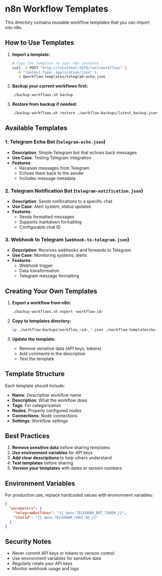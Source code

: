 # n8n Workflow Templates

This directory contains reusable workflow templates that you can import into n8n.

## How to Use Templates

1. **Import a template:**
   ```bash
   # Copy the template to your n8n instance
   curl -X POST "http://localhost:5678/rest/workflows" \
     -H "Content-Type: application/json" \
     -d @workflow-templates/telegram-echo.json
   ```

2. **Backup your current workflows first:**
   ```bash
   ./backup-workflows.sh backup
   ```

3. **Restore from backup if needed:**
   ```bash
   ./backup-workflows.sh restore ./workflow-backups/latest_backup.json
   ```

## Available Templates

### 1. Telegram Echo Bot (`telegram-echo.json`)
- **Description**: Simple Telegram bot that echoes back messages
- **Use Case**: Testing Telegram integration
- **Features**: 
  - Receives messages from Telegram
  - Echoes them back to the sender
  - Includes message metadata

### 2. Telegram Notification Bot (`telegram-notification.json`)
- **Description**: Sends notifications to a specific chat
- **Use Case**: Alert system, status updates
- **Features**:
  - Sends formatted messages
  - Supports markdown formatting
  - Configurable chat ID

### 3. Webhook to Telegram (`webhook-to-telegram.json`)
- **Description**: Receives webhooks and forwards to Telegram
- **Use Case**: Monitoring systems, alerts
- **Features**:
  - Webhook trigger
  - Data transformation
  - Telegram message formatting

## Creating Your Own Templates

1. **Export a workflow from n8n:**
   ```bash
   ./backup-workflows.sh export <workflow-id>
   ```

2. **Copy to templates directory:**
   ```bash
   cp ./workflow-backups/workflow_<id>_*.json ./workflow-templates/my-template.json
   ```

3. **Update the template:**
   - Remove sensitive data (API keys, tokens)
   - Add comments in the description
   - Test the template

## Template Structure

Each template should include:
- **Name**: Descriptive workflow name
- **Description**: What the workflow does
- **Tags**: For categorization
- **Nodes**: Properly configured nodes
- **Connections**: Node connections
- **Settings**: Workflow settings

## Best Practices

1. **Remove sensitive data** before sharing templates
2. **Use environment variables** for API keys
3. **Add clear descriptions** to help others understand
4. **Test templates** before sharing
5. **Version your templates** with dates or version numbers

## Environment Variables

For production use, replace hardcoded values with environment variables:

```json
{
  "parameters": {
    "telegramBotToken": "{{ $env.TELEGRAM_BOT_TOKEN }}",
    "chatId": "{{ $env.TELEGRAM_CHAT_ID }}"
  }
}
```

## Security Notes

- Never commit API keys or tokens to version control
- Use environment variables for sensitive data
- Regularly rotate your API keys
- Monitor webhook usage and logs 